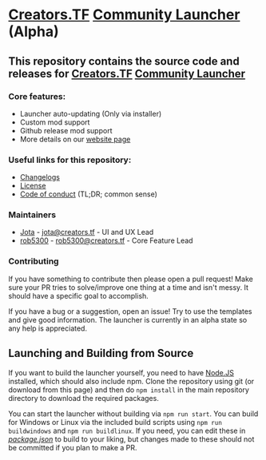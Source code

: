 # [Creators.TF](https://creators.tf) [Community Launcher](https://creators.tf/launcher) (Alpha)

## This repository contains the source code and releases for [Creators.TF](https://creators.tf) [Community Launcher](https://creators.tf/launcher)

### Core features:
* Launcher auto-updating (Only via installer)
* Custom mod support
* Github release mod support
* More details on our [website page](https://creators.tf/launcher)

### Useful links for this repository:
* [Changelogs](https://github.com/ampersoftware/Creators.TF-Community-Launcher/blob/master/changelog.md)
* [License](https://github.com/ampersoftware/Creators.TF-Community-Launcher/blob/master/LICENSE)
* [Code of conduct](https://github.com/ampersoftware/Creators.TF-Community-Launcher/blob/master/CODE_OF_CONDUCT.md) (TL;DR; common sense)

### Maintainers
* [Jota](https://github.com/jota11) - jota@creators.tf - UI and UX Lead
* [rob5300](https://github.com/rob5300) - rob5300@creators.tf - Core Feature Lead

### Contributing
If you have something to contribute then please open a pull request! Make sure your PR tries to solve/improve one thing at a time and isn't messy. It should have a specific goal to accomplish.

If you have a bug or a suggestion, open an issue! Try to use the templates and give good information.
The launcher is currently in an alpha state so any help is appreciated.

## Launching and Building from Source
If you want to build the launcher yourself, you need to have [Node.JS](https://nodejs.org/en/download/) installed, which should also include npm.
Clone the repository using git (or download from this page) and then do `npm install` in the main repository directory to download the required packages.

You can start the launcher without building via `npm run start`. 
You can build for Windows or Linux via the included build scripts using `npm run buildwindows` and `npm run buildlinux`.
If you need, you can edit these in [*package.json*](https://github.com/ampersoftware/Creators.TF-Community-Launcher/blob/7f7c202fa949aae20579d1d7c51e5cdcaa33c4bc/package.json#L8) to build to your liking, but changes made to these should not be committed if you plan to make a PR.
